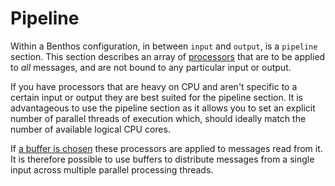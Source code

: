 Pipeline
========

Within a Benthos configuration, in between `input` and `output`, is a `pipeline`
section. This section describes an array of [processors][processors] that are to
be applied to *all* messages, and are not bound to any particular input or
output.

If you have processors that are heavy on CPU and aren't specific to a certain
input or output they are best suited for the pipeline section. It is
advantageous to use the pipeline section as it allows you to set an explicit
number of parallel threads of execution which, should ideally match the number
of available logical CPU cores.

If [a buffer is chosen][buffers] these processors are applied to messages read
from it. It is therefore possible to use buffers to distribute messages from a
single input across multiple parallel processing threads.

[processors]: ./processors
[buffers]: ./buffers
